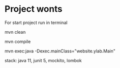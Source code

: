 #  Project wonts 
   For start project run in terminal

   mvn clean

   mvn compile

   mvn exec:java -Dexec.mainClass="website.ylab.Main"
   
stack: java 11, junit 5, mockito, lombok